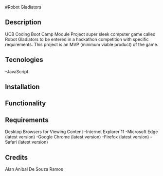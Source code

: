 #Robot Gladiators


## Description
UCB Coding Boot Camp Module Project
 super sleek computer game called Robot Gladiators to be entered in a hackathon competition with specific requirements. This project is an MVP (minimum viable product) of the game.

## Tecnologies
-JavaScript

## Installation

## Functionality

## Requirements

Desktop Browsers for Viewing Content -Internet Explorer 11 -Microsoft Edge (latest version) -Google Chrome (latest version) -Firefox (latest version) -Safari (latest version)

## Credits
Alan Anibal De Souza Ramos